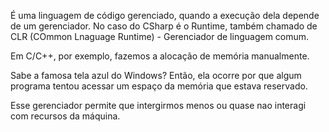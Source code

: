 
É uma linguagem de código gerenciado, quando a execução dela depende de um gerenciador. No caso do CSharp é o Runtime, também chamado de CLR (COmmon Lnaguage Runtime) - Gerenciador de linguagem comum.

Em C/C++, por exemplo, fazemos a alocação de memória manualmente.

Sabe a famosa tela azul do Windows? Então, ela ocorre por que algum programa tentou acessar um espaço da memória que estava reservado.

Esse gerenciador permite que intergirmos menos ou quase nao interagi com recursos da máquina.